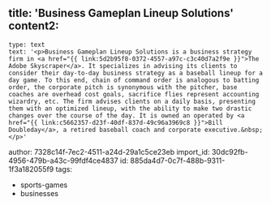 title: 'Business Gameplan Lineup Solutions'
content2:
  -
    type: text
    text: '<p>Business Gameplan Lineup Solutions is a business strategy firm in <a href="{{ link:5d2b95f8-0372-4557-a97c-c3c40d7a2f9e }}">The Adobe Skyscraper</a>. It specializes in advising its clients to consider their day-to-day business strategy as a baseball lineup for a day game. To this end, chain of command order is analogous to batting order, the corporate pitch is synonymous with the pitcher, base coaches are overhead cost goals, sacrifice flies represent accounting wizardry, etc. The firm advises clients on a daily basis, presenting them with an optimized lineup, with the ability to make two drastic changes over the course of the day. It is owned an operated by <a href="{{ link:c5662357-d23f-40df-837d-49c96a3969c8 }}">Bill Doubleday</a>, a retired baseball coach and corporate executive.&nbsp;</p>'
author: 7328c14f-7ec2-4511-a24d-29a1c5ce23eb
import_id: 30dc92fb-4956-479b-a43c-99fdf4ce4837
id: 885da4d7-0c7f-488b-9311-1f3a182055f9
tags:
  - sports-games
  - businesses
